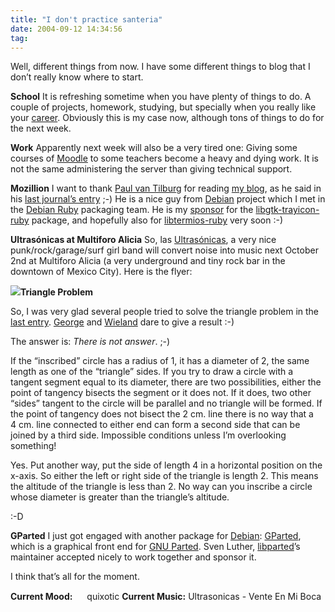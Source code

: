 ```yaml
---
title: "I don't practice santeria"
date: 2004-09-12 14:34:56
tag: 
---
```

<p>Well, different things from now. I have some different things to blog that I don&#8217;t really know where to start.

<strong>School</strong>
It is refreshing sometime when you have plenty of things to do. A couple of projects, homework, studying, but specially when you really like your <a href="http://www.iec.uia.mx/ice.html">career</a>. Obviously this is my case now, although tons of things to do for the next week.

<strong>Work</strong>
Apparently next week will also be a very tired one: Giving some courses of <a href="http://www.moodle.org/">Moodle</a> to some teachers become a heavy and dying work. It is not the same administering the server than giving technical support.

<strong>Mozillion</strong>
I want to thank <a href="http://paul.luon.net/">Paul van Tilburg</a> for reading <a href="http://www.damog.net//">my blog</a>, as he said in his <a href="http://paul.luon.net/home/Journal">last journal&#8217;s entry</a> ;-) He is a nice guy from <a href="http://www.debian.org/">Debian</a> project which I met in the <a href="http://pkg-ruby.alioth.debian.org/">Debian Ruby</a> packaging team. He is my <a href="http://www.debian.org/devel/join/newmaint#Sponsor">sponsor</a> for the <a href="http://packages.debian.org/libgtk-trayicon-ruby">libgtk-trayicon-ruby</a> package, and hopefully also for <a href="http://bugs.debian.org/cgi-bin/bugreport.cgi?bug=264281">libtermios-ruby</a> very soon :-)

<strong>Ultrasónicas at Multiforo Alicia</strong>
So, las <a href="http://www.ultrasonicas.cjb.net/">Ultrasónicas</a>, a very nice punk/rock/garage/surf girl band will convert noise into music next October 2nd at Multiforo Alicia (a very underground and tiny rock bar in the downtown of Mexico City). Here is the flyer:

</p>
<a href="http://www.damog.net/files/2octubreultras.jpg"><img src="http://www.damog.net/files/2octubreultras-thumb.jpg"/></a><strong>Triangle Problem</strong><p>
So, I was very glad several people tried to solve the triangle problem in the <a href="http://www.livejournal.com/users/damog/11239.html">last entry</a>. <a href="http://www.mathomatic/">George</a> and <a href="http://www.kublun.com/">Wieland</a> dare to give a result :-)

The answer is: <em>There is not answer</em>. ;-)

If the &#8220;inscribed&#8221; circle has a radius of 1, it has a diameter of 2, the same length as one of the &#8220;triangle&#8221; sides. If you try to draw a circle with a tangent segment equal to its diameter, there are two possibilities, either the point of tangency bisects the segment or it does not. If it does, two other &#8220;sides&#8221; tangent to the circle will be parallel and no triangle will be formed. If the point of tangency does not bisect the 2&#160;cm. line there is no way that a 4&#160;cm. line connected to either end can form a second side that can be joined by a third side. Impossible conditions unless I&#8217;m overlooking something!

Yes. Put another way, put the side of length 4 in a horizontal position on the x-axis. So either the left or right side of the triangle is length 2. This means the altitude of the triangle is less than 2. No way can you inscribe a circle whose diameter is greater than the triangle&#8217;s altitude.

:-D

<strong>GParted</strong>
I just got engaged with another package for <a href="http://www.debian.org/">Debian</a>: <a href="http://gparted.sourceforge.net/">GParted</a>, which is a graphical front end for <a href="http://www.gnu.org/software/parted/parted.html">GNU Parted</a>. Sven Luther, <a href="http://packages.debian.org/">libparted</a>&#8217;s maintainer accepted nicely to work together and sponsor it.

I think that&#8217;s all for the moment.
</p>
<strong>Current Mood:</strong> <img width="15" height="15" src="http://stat.livejournal.com/img/mood/growf/smileys/smile.gif"/> quixotic
<strong>Current Music:</strong> Ultrasonicas - Vente En Mi Boca
